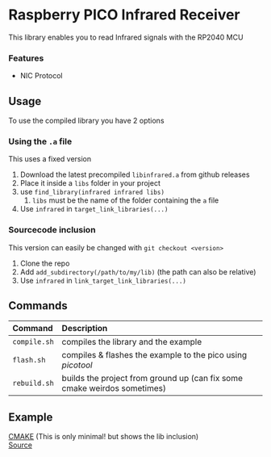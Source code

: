 # Raspberry PICO Infrared Receiver

This library enables you to read Infrared signals with the RP2040 MCU

### Features
* NIC Protocol

## Usage

To use the compiled library you have 2 options

### Using the `.a` file

This uses a fixed version

1. Download the latest precompiled `libinfrared.a` from github releases
2. Place it inside a `libs` folder in your project
3. use `find_library(infrared infrared libs)`
   1. `libs` must be the name of the folder containing the `a` file
4. Use `infrared` in `target_link_libraries(...)`

### Sourcecode inclusion

This version can easily be changed with `git checkout <version>`

1. Clone the repo
2. Add `add_subdirectory(/path/to/my/lib)` (the path can also be relative)
3. Use `infrared` in `link_target_link_libraries(...)`



## Commands

| Command | Description |
|:--------|:------------|
| `compile.sh` | compiles the library and the example |
|`flash.sh` | compiles & flashes the example to the pico using *picotool* |
| `rebuild.sh` | builds the project from ground up (can fix some cmake weirdos sometimes) |

## Example

[CMAKE](example/CMakeLists.txt) (This is only minimal! but shows the lib inclusion)<br>
[Source](example/main.cpp)